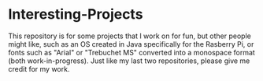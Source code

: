 # Interesting-Projects
This repository is for some projects that I work on for fun, but other people might like, such as an OS created in Java
specifically for the Rasberry Pi, or fonts such as "Arial" or "Trebuchet MS" converted into a monospace format (both
work-in-progress).
Just like my last two repositories, please give me credit for my work.

